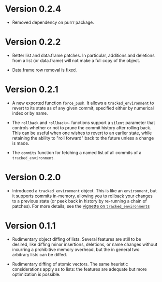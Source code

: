 # Version 0.2.4

 * Removed dependency on purrr package.

# Version 0.2.2

 * Better list and data.frame patches. In particular, additions and deletions from
   a list (or data.frame) will not make a full copy of the object.

 * [Data.frame row removal is fixed.](https://github.com/robertzk/objectdiff/issues/35)

# Version 0.2.1

* A new exported function `force_push`. It allows a `tracked_environment` to revert
  to its state as of any given commit, specified either by numerical index or by name.

* The `rollback` and `rollback<-` functions support a `silent` parameter that
  controls whether or not to prune the commit history after rolling back.
  This can be useful when one wishes to revert to an earlier state, while 
  retaining the ability to "roll forward" back to the future unless a
  change is made.

* The `commits` function for fetching a named list of all commits of a
  `tracked_environment`.

# Version 0.2.0

* Introduced a `tracked_environment` object. This is like an `environment`,
  but it supports [commits](R/tracked_environment.R#L78) in-memory,
  allowing you to [rollback](R/tracked_environment.R#L107) your changes to
  a previous state (or peek back in history by re-running a chain of patches).
  For more details, see the [vignette on `tracked_environment`s](vignettes/tracked_environment.Rmd)

# Version 0.1.1

* Rudimentary object diffing of lists. Several features are still to be
  desired, like diffing minor insertions, deletions, or name changes
  without incurring a prohibitive memory overhead, but the in general
  two arbitrary lists can be diffed. 

* Rudimentary diffing of atomic vectors. The same heuristic considerations
  apply as to lists: the features are adequate but more optimization is possible.

